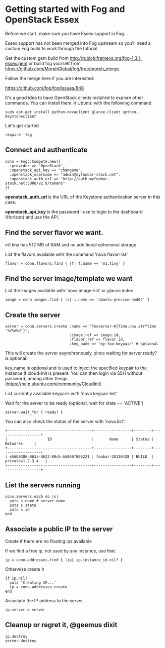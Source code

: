 # Getting started with Fog and OpenStack Essex 

Before we start, make sure you have Essex support in Fog.

Essex support has not been merged into Fog upstream so you'll need
a custom Fog build to work through the tutorial.

Get the custom gem build from http://rubiojr.frameos.org/fog-1.3.1-essex.gem or build fog
yourself from https://github.com/MorphGlobal/fog/tree/morph_merge.

Follow the merge here if you are interested:

https://github.com/fog/fog/issues/848

It's a good idea to have OpenStack clients installed to explore other commands.
You can install them in Ubuntu with the following command:

    sudo apt-get install python-novaclient glance-client python-keystoneclient

    
Let's get started

    require 'fog'
    
## Connect and authenticate

    conn = Fog::Compute.new({
      :provider => 'OpenStack',
      :openstack_api_key => "changeme",
      :openstack_username => "admin@myfoobar-stack.net",
      :openstack_auth_url => "http://auth.myfoobar-stack.net:5000/v2.0/tokens"
    })

**openstack_auth_url** is the URL of the Keystone authentication server in this case.

**openstack_api_key** is the password I use to login to the dashboard (Horizon) and use the API.

    
## Find the server flavor we want.

m1.tiny has 512 MB of RAM and no additional ephemeral storage

List the flavors available with the command 'nova flavor-list'

    flavor = conn.flavors.find { |f| f.name == 'm1.tiny' }
    
## Find the server image/template we want

List the images available with 'nova image-list' or glance index

    image = conn.images.find { |i| i.name == 'ubuntu-precise-amd64' }
    
## Create the server

    server = conn.servers.create :name => "fooserver-#{Time.now.strftime '%Y%m%d'}",
                                 :image_ref => image.id,
                                 :flavor_ref => flavor.id,
                                 :key_name => 'my-foo-keypair' # optional

This will create the server asynchronously, since waiting for server.ready? is optional.

key_name is optional and is used to inject the specified keypair 
to the instance if cloud-init is present. You can then login via SSH without
password, among other things (https://help.ubuntu.com/community/CloudInit)

List currently available keypairs with 'nova keypair-list'
    
Wait for the server to be ready (optional, wait for state == 'ACTIVE')

    server.wait_for { ready? }
    
You can also check the status of the server with 'nova list':
    

    +--------------------------------------+-----------------+--------+-------------------+
    |                  ID                  |       Name      | Status |      Networks     |
    +--------------------------------------+-----------------+--------+-------------------+
    | e56b9306-063a-4622-89cb-b5069f805221 | foobar-20120428 | BUILD  | private=1.2.3.4   |
    +--------------------------------------+-----------------+--------+-------------------+
    
## List the servers running

    conn.servers.each do |s|
      puts s.name # server name
      puts s.state
      puts s.id
    end
    
## Associate a public IP to the server

Create if there are no floating ips available

If we find a free ip, not used by any instance, use that.

    ip = conn.addresses.find { |ip| ip.instance_id.nil? }
    
Otherwise create it

    if ip.nil?
      puts 'Creating IP...'
      ip = conn.addresses.create
    end
    
Associate the IP address to the server

    ip.server = server
    
## Cleanup or regret it, @geemus dixit

    ip.destroy
    server.destroy
